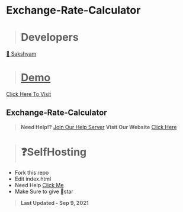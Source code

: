# Exchange-Rate-Calculator

> # Developers
<a href="https://www.youtube.com/channel/UCgFuTFC-Nubq9EdBdBPAOUg">👤 Sakshyam<br>
  
> # Demo
<a href="https://exchangeratecalculator.tk">Click Here To Visit </a>
<br>

## Exchange-Rate-Calculator

> **Need Help!?** [Join Our Help Server](https://discord.gg/eWpusb5yn4)
> **Visit Our Website** [Click Here](https://notyoursakshyam.notsakshyam6966.repl.co/)


> # ❓**SelfHosting**
- Fork this repo
- Edit index.html
- Need Help [Click Me](https://discord.gg/7dHSkaHE9w) 
- Make Sure to give 🌟star

> **Last Updated - Sep 9, 2021**<br>
